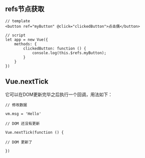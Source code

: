 ## refs节点获取

```
// template
<button ref="myButton" @click="clickedButton">点击偶</button>

// script
let app = new Vue({ 
    methods: { 
        clickedButton: function () { 
            console.log(this.$refs.myButton); 
        } 
    } 
})
```

## Vue.nextTick

它可以在DOM更新完毕之后执行一个回调，用法如下：

```
// 修改数据

vm.msg = 'Hello'

// DOM 还没有更新

Vue.nextTick(function () {

// DOM 更新了

})
```

